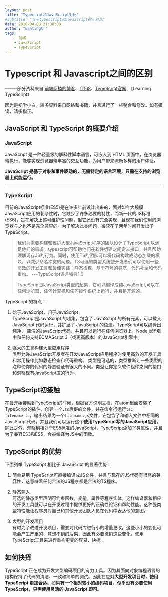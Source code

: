 ```yaml
---
layout: post
title: "Typecript和JavaScript对比"
#subtitle: "关于typescript和JavaScript的小对比"
date: 2018-04-08 21:30:00
author: "wantingtr"
tags:
    - 前端
    - JavaScript
    - TypeScript
---
```


# Typescript 和 Javascript之间的区别

\------部分资料来自  <a href="https://www.cnblogs.com/langzianan/p/8403332.html">前端阿楠的博客</a>、<a href="https://baijiahao.baidu.com/s?id=1584661822398072586&wfr=spider&for=pc">IT168</a>、<a href="https://www.tslang.cn/">TypeScript官网</a>、《Learning TypeScript》

因为是初学小白，较多资料来自网络和书籍，并且进行了一些整合和修改。如有错误，请多指正。

## JavaScript 和 TypeScript 的概要介绍

### JavaScript

JavaScript 是一种轻量级的解释性脚本语言，可嵌入到 HTML 页面中，在浏览器端执行，能够实现浏览器端丰富的交互功能，为用户带来流畅多样的用户体验。

**JavaScript 是基于对象和事件驱动的，无需特定的语言环境，只需在支持的浏览器上就能运行。**

* * *

### TypeScript

目前的JavaScript标准(ES5)是在许多年前设计出来的，面对如今大规模JavaScript应用的复杂性时，它缺少了许多必要的特性，而新一代的JS标准(ES6)，旨在解决上述可维护性问题，但它还没有完全实现，且现在我们使用的浏览器与之也不是完全兼容的。为了解决此类问题，微软花了两年时间开发出了TypeScript。

> 我们为需要构建和维护大型JavaScript程序的团队设计了TypeScript,以满足他们的需求。typescript可帮助他们在软件组建之间定义接口，并且帮助理解现存JS的行为。同时，使用TS的团队可以将代码构建成动态加载的模块，以减少命名冲突的问题。TS可选的类型系统使开发者们可以使用一些高效的开发工具和最佳实践：静态检查，基于符号的导航，代码补全和代码重构。              ---TypeScript语言特性1.0
>
> TypeScript是JavaScript类型的超集，它可以编译成纯JavaScript,可以在任何浏览器、任何计算机和任何操作系统上运行，并且是开源的。

TypeScript 的特点：

1.  始于JavaScript，归于JavaScript  
    TypeScript是JavaScript 的超集，包含了 JavaScript 的所有元素，可以载入 JavaScript 代码运行，并扩展了 JavaScript 的语法。TypeScript可以编译出纯净、 简洁的JavaScript代码，并且可以运行在任何浏览器上、Node.js环境中和任何支持ECMAScript 3（或更高版本）的JavaScript引擎中。

2.  强大的工具构建大型应用程序  
    类型允许JavaScript开发者在开发JavaScript应用程序时使用高效的开发工具和常用操作比如静态检查和代码重构。
    类型是可选的，类型推断让一些类型的注释使你的代码的静态验证有很大的不同。类型让你定义软件组件之间的接口和洞察现有JavaScript库的行为。

## TypeScript初接触

在最开始接触到TypeScript的时候，根据官方说明文档，在atom里面安装了TypeScript的插件，创建一个`.ts`后缀的文件，并在命令行运行`tsc filename.ts`，输出结果为一个`filename.js`文件，它包含了和输入文件中相同的JavsScript代码，并且我们可以运行这个**使用TypeScript写的JavaScript应用**。除此之外，观察到相对于ES5标准的JavaScript，TypeScript添加了类属性，并且为了兼容ES3和ES5，会被编译为JS中的函数。  

## TypeScript 的优势

下面列举 TypeScript 相比于 JavaScript 的显著优势：

1.  简单易用
    TypeScript可直接编译成JS文件，并且与现存的JS代码有很高的兼容性，这意味着任何合法的JS程序都是合法的TS程序。

2.  静态输入  
    可选的静态类型声明可约束函数，变量，属性等程序实体，这样编译器和相应的开发工具就可以在开发过程中提供更好的正确性验证和帮助性能。这种强类型特性能让程序员对自己和其他开发团队人员在代码中表达他的意图。

3.  大型的开发项目  
    有时为了改进开发项目，需要对代码库进行小的增量更改。这些小小的变化可能会产生严重的、意想不到的后果，因此有必要撤销这些变化。使用TypeScript工具来进行重构更变的容易、快捷。

## 如何抉择

TypeScript 正在成为开发大型编码项目的有力工具。因为其面向对象编程语言的结构保持了代码的清洁、一致和简单的调试。因此在应对**大型开发项目时，使用 TypeScript 更加合适**。如果**有一个相对较小的编码项目，似乎没有必要使用 TypeScript，只需使用灵活的 JavaScript 即可**。
